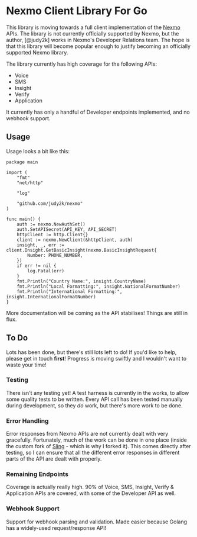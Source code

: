 # Nexmo Client Library For Go

This library is moving towards a full client implementation of the
[Nexmo](https://www.nexmo.com/) APIs. The library is not currently officially
supported by Nexmo, but the author, [@judy2k] works in Nexmo's Developer
Relations team. The hope is that this library will become popular enough to
justify becoming an officially supported Nexmo library.

The library currently has high coverage for the following APIs:

* Voice
* SMS
* Insight
* Verify
* Application

It currently has only a handful of Developer endpoints implemented, and no
webhook support.

## Usage

Usage looks a bit like this:

```golang
package main

import (
	"fmt"
	"net/http"

	"log"

	"github.com/judy2k/nexmo"
)

func main() {
	auth := nexmo.NewAuthSet()
	auth.SetAPISecret(API_KEY, API_SECRET)
	httpClient := http.Client{}
	client := nexmo.NewClient(&httpClient, auth)
	insight, _, err := client.Insight.GetBasicInsight(nexmo.BasicInsightRequest{
		Number: PHONE_NUMBER,
	})
	if err != nil {
		log.Fatal(err)
	}
	fmt.Println("Country Name:", insight.CountryName)
	fmt.Println("Local Formatting:", insight.NationalFormatNumber)
	fmt.Println("International Formatting:", insight.InternationalFormatNumber)
}
```

More documentation will be coming as the API stabilises! Things are still in flux.

## To Do

Lots has been done, but there's still lots left to do! If you'd like to help,
please get in touch **first**! Progress is moving swiftly and I wouldn't want
to waste your time!

### Testing

There isn't any testing yet! A test harness is currently in the works, to
allow some quality tests to be written. Every API call has been tested
manually during development, so they *do* work, but there's more work to
be done.

### Error Handling

Error responses from Nexmo APIs are not currently dealt with very gracefully.
Fortunately, much of the work can be done in one place (inside the custom fork
of [Sling](https://github.com/dghubble/sling) - which is why I forked it).
This comes directly after testing, so I can ensure that all the different
error responses in different parts of the API are dealt with properly.

### Remaining Endpoints

Coverage is actually really high. 90% of Voice, SMS, Insight, Verify &
Application APIs are covered, with some of the Developer API as well.

### Webhook Support

Support for webhook parsing and validation. Made easier because Golang has
a widely-used request/response API!